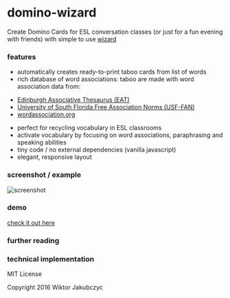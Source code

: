 # domino-wizard
Create Domino Cards for ESL conversation classes (or just for a fun evening with friends) with simple to use [wizard](http://monolithpl.github.io/taboo-cards/)

### features
- automatically creates ready-to-print taboo cards from list of words
- rich database of word associations: taboo are made with word association data from:
 * [Edinburgh Associative Thesaurus (EAT)](http://www.eat.rl.ac.uk/)
 * [University of South Florida Free Association Norms (USF-FAN)](http://w3.usf.edu/FreeAssociation/)
 * [wordassociation.org](http://www.wordassociation.org/about/)
- perfect for recycling vocabulary in ESL classrooms
- activate vocabulary by focusing on word associations, paraphrasing and speaking abilities
- tiny code / no external dependencies (vanilla javascript)
- elegant, responsive layout

### screenshot / example
![screenshot](http://monolithpl.github.io/taboo-cards/taboo.png "screenshot")

### demo
[check it out here](http://monolithpl.github.io/taboo-cards/)

### further reading

### technical implementation
MIT License

Copyright 2016 Wiktor Jakubczyc
